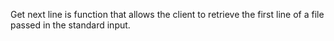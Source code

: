 Get next line is function that allows the client to retrieve the first line of a file passed in the standard input. 
